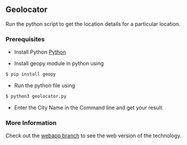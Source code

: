 ## Geolocator

Run the python script to get the location details for a particular location.

### Prerequisites

- Install Python [Python](https://python.org/)

- Install geopy module in python using
```sh
$ pip install geopy
```

- Run the python file using
```sh
$ python3 geolocator.py
```

- Enter the City Name in the Command line and get your result.


### More Information

Check out the [webapp branch](https://github.com/realitystevens/Geolocator/tree/webapp) to see the web version of the technology.